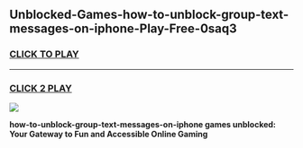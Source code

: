 
## Unblocked-Games-how-to-unblock-group-text-messages-on-iphone-Play-Free-0saq3
<h3>
<a href="https://premium76.site?title=how-to-unblock-group-text-messages-on-iphone&ref=23A">CLICK TO PLAY</a></h3>
<hr>

<h3>
<a href="https://premium76.site?title=how-to-unblock-group-text-messages-on-iphone&ref=23A">CLICK 2 PLAY</a>
  
</h3>

<a href="https://premium76.site?title=how-to-unblock-group-text-messages-on-iphone&ref=23A"><img src="https://clearcache.store/games.png"></a>


**how-to-unblock-group-text-messages-on-iphone games unblocked: Your Gateway to Fun and Accessible Online Gaming**
